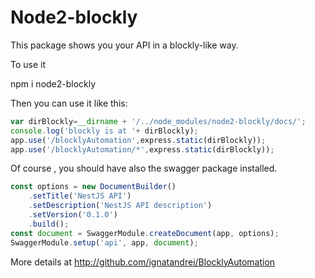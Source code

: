 # Node2-blockly

This package shows you your API in a blockly-like way.

To use it

npm i node2-blockly

Then you can use it like this:

```javascript
var dirBlockly=__dirname + '/../node_modules/node2-blockly/docs/';
console.log('blockly is at '+ dirBlockly);
app.use('/blocklyAutomation',express.static(dirBlockly));
app.use('/blocklyAutomation/*',express.static(dirBlockly));
```

Of course , you should have also the swagger package installed.

```javascript
const options = new DocumentBuilder()
    .setTitle('NestJS API')
    .setDescription('NestJS API description')
    .setVersion('0.1.0')
    .build();
const document = SwaggerModule.createDocument(app, options);
SwaggerModule.setup('api', app, document);
``` 

More details at http://github.com/ignatandrei/BlocklyAutomation
